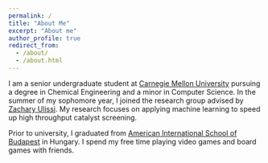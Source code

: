 ```yaml
---
permalink: /
title: "About Me"
excerpt: "About me"
author_profile: true
redirect_from: 
  - /about/
  - /about.html
---
```


I am a senior undergraduate student at [Carnegie Mellon University](https://www.cmu.edu/) pursuing a degree in Chemical Engineering and a minor in Computer Science. In the summer of my sophomore year, I joined the research group advised by [Zachary Ulissi](https://ulissigroup.cheme.cmu.edu/bio/). My research focuses on applying machine learning to speed up high throughput catalyst screening. 

Prior to university, I graduated from [American International School of Budapest](https://www.aisb.hu/) in Hungary. I spend my free time playing video games and board games with friends. 
